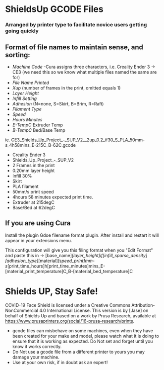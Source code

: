 # ShieldsUp GCODE Files
### Arranged by printer type to facilitate novice users getting going quickly

## Format of file names to maintain sense, and sorting:

* _Machine Code_ -Cura assigns three characters, i.e. Creality Ender 3 -> CE3 (we need this so we know what multiple files named the same are for)
* _File Name Printed_
* _Xup_ (number of frames in the print, omitted equals 1) 
* _Layer Height_
* _Infill Setting_
* _Adhesion_ (N=none, S=Skirt, B=Brim, R=Raft)
* _Filament Type_
* _Speed_
* _Hours Minutes_
* _E-TempC_ Extruder Temp
* _B-TempC_ Bed/Base Temp

ie. CE3_Shields_Up_Project_-_SUP_V2__2up_0.2_if30_S_PLA_50mm-s_4h58mins_E-215C_B-62C.gcode
* Creality Ender 3
* Shields_Up_Project_-_SUP_V2
* 2 Frames in the print
* 0.20mm layer height
* Infill 30%
* Skirt
* PLA filament
* 50mm/s print speed
* 4hours 58 minutes expected print time. 
* Extruder at 215degC
* Base/Bed at 62degC

## If you are using Cura
Install the plugin Gdoe filename format plugin. 
After install and restart it will appear in your extensions menu.

This configuration will give you this filing format when you "Edit Format" and paste this in -> [base_name]_[layer_height]_if[infill_sparse_density]_[adhesion_type]_[material]_[speed_print]mm-s_[print_time_hours]h[print_time_minutes]mins_E-[material_print_temperature]C_B-[material_bed_temperature]C

# Shields UP, Stay Safe!

COVID-19 Face Shield is licensed under a Creative Commons Attribution-NonCommercial 4.0 International License. This version is by [Jase] on behalf of Shields Up and based on a work by Prusa Research, available at https://www.prusaprinters.org/social/16-prusa-research/prints.

* gcode files can misbehave on some machines, even when they have been created for your make and model, please watch what it is doing to ensure that it is working as expected. Do Not set and forget until you know it works correctly.
* Do Not use a gcode file from a different printer to yours you may damage your machine.
* Use at your own risk, if in doubt ask an expert!